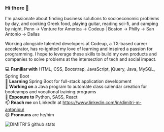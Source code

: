 ### Hi there 👋
I'm passionate about finding business solutions to socioeconomic problems by day, and cooking Greek food, playing guitar, reading sci-fi, and camping by night. Penn &#8594; Venture for America &#8594; Codeup | Boston &#8594; Philly &#8594; San Antonio &#8594; Dallas

Working alongside talented developers at Codeup, a TX-based career accelerator, has re-ignited my love of learning and inspired a passion for programming. I hope to leverage these skills to build my own products and companies to solve problems at the intersection of tech and social impact.

:computer: **Familiar with** HTML, CSS, Bootstrap, JavaScript, jQuery, Java, MySQL, Spring Boot <br>
🌱 **Learning** Spring Boot for full-stack application development<br>
🔭 **Working on** a Java program to automate class calendar creation for bootcamps and vocational training programs<br>
:bookmark: **Exposure to** Python, SASS, React <br>
📫 **Reach me** on LinkedIn at https://www.linkedin.com/in/dimitri-m-antoniou/<br>
😄 **Pronouns** are he/him<br>

![DIMITRI'S github stats](https://github-readme-stats.vercel.app/api?username=dimitriantoniou&show_icons=true&theme=dark&count_private=true&hide=stars,issues)
